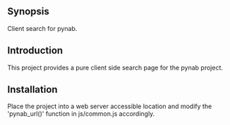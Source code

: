 ## Synopsis
Client search for pynab.

## Introduction
This project provides a pure client side search page for the pynab project.

## Installation
Place the project into a web server accessible location and modify the 'pynab_url()' function in js/common.js accordingly.
